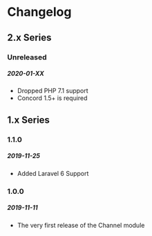 # Changelog

## 2.x Series

### Unreleased
##### 2020-01-XX

- Dropped PHP 7.1 support
- Concord 1.5+ is required

## 1.x Series

### 1.1.0
##### 2019-11-25

- Added Laravel 6 Support

### 1.0.0
##### 2019-11-11

- The very first release of the Channel module
